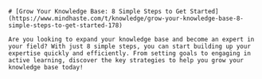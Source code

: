 
    # [Grow Your Knowledge Base: 8 Simple Steps to Get Started](https://www.mindhaste.com/t/knowledge/grow-your-knowledge-base-8-simple-steps-to-get-started-178)

    Are you looking to expand your knowledge base and become an expert in your field? With just 8 simple steps, you can start building up your expertise quickly and efficiently. From setting goals to engaging in active learning, discover the key strategies to help you grow your knowledge base today!
    